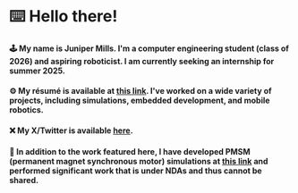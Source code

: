 # ⌨️ Hello there!

#### 🕹 My name is Juniper Mills. I'm a computer engineering student (class of 2026) and aspiring roboticist. I am currently seeking an internship for summer 2025.

#### ⚙️ My résumé is available at [this link](https://drive.google.com/file/d/1TvqAFp7FYPDUlZ_qYlwOEsggogC9-5vG/view?usp=sharing). I've worked on a wide variety of projects, including simulations, embedded development, and mobile robotics.

#### ❌ My X/Twitter is available [here](https://www.x.com/gblrfgr).

#### 🧪 In addition to the work featured here, I have developed PMSM (permanent magnet synchronous motor) simulations at [this link](https://colab.research.google.com/drive/1es1HUDHOTxinYnfmK975Zp2LojIHBcfX?usp=sharing) and performed significant work that is under NDAs and thus cannot be shared.
